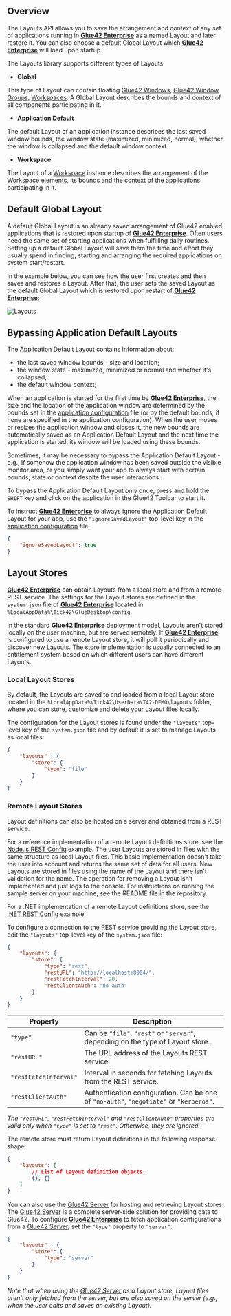 ## Overview

The Layouts API allows you to save the arrangement and context of any set of applications running in [**Glue42 Enterprise**](https://glue42.com/enterprise/) as a named Layout and later restore it. You can also choose a default Global Layout which [**Glue42 Enterprise**](https://glue42.com/enterprise/) will load upon startup.

The Layouts library supports different types of Layouts:

- **Global**

This type of Layout can contain floating [Glue42 Windows](../../window-management/overview/index.html), [Glue42 Window Groups](../../window-management/javascript/index.html#window-groups), [Workspaces](../../workspaces/overview/index.html). A Global Layout describes the bounds and context of all components participating in it.

- **Application Default**

The default Layout of an application instance describes the last saved window bounds, the window state (maximized, minimized, normal), whether the window is collapsed and the default window context.

- **Workspace**

The Layout of a [Workspace](../../workspaces/overview/index.html) instance describes the arrangement of the Workspace elements, its bounds and the context of the applications participating in it.

## Default Global Layout

<glue42 name="addClass" class="colorSection" element="p" text="Available since Glue42 Enterprise 3.9">

A default Global Layout is an already saved arrangement of Glue42 enabled applications that is restored upon startup of [**Glue42 Enterprise**](https://glue42.com/enterprise/). Often users need the same set of starting applications when fulfilling daily routines. Setting up a default Global Layout will save them the time and effort they usually spend in finding, starting and arranging the required applications on system start/restart.

In the example below, you can see how the user first creates and then saves and restores a Layout. After that, the user sets the saved Layout as the default Global Layout which is restored upon restart of [**Glue42 Enterprise**](https://glue42.com/enterprise/):

![Layouts](../../../../images/layouts/layouts.gif)

## Bypassing Application Default Layouts

The Application Default Layout contains information about:

- the last saved window bounds - size and location;
- the window state - maximized, minimized or normal and whether it's collapsed;
- the default window context;

When an application is started for the first time by [**Glue42 Enterprise**](https://glue42.com/enterprise/), the size and the location of the application window are determined by the bounds set in the [application configuration](../../../../developers/configuration/application/index.html) file (or by the default bounds, if none are specified in the application configuration). When the user moves or resizes the application window and closes it, the new bounds are automatically saved as an Application Default Layout and the next time the application is started, its window will be loaded using these bounds.

Sometimes, it may be necessary to bypass the Application Default Layout - e.g., if somehow the application window has been saved outside the visible monitor area, or you simply want your app to always start with certain bounds, state or context despite the user interactions.

To bypass the Application Default Layout only once, press and hold the `SHIFT` key and click on the application in the Glue42 Toolbar to start it.

To instruct [**Glue42 Enterprise**](https://glue42.com/enterprise/) to always ignore the Application Default Layout for your app, use the `"ignoreSavedLayout"` top-level key in the [application configuration](../../../../developers/configuration/application/index.html) file:

```json
{
    "ignoreSavedLayout": true
}
```

## Layout Stores

[**Glue42 Enterprise**](https://glue42.com/enterprise/) can obtain Layouts from a local store and from a remote REST service. The settings for the Layout stores are defined in the `system.json` file of [**Glue42 Enterprise**](https://glue42.com/enterprise/) located in `%LocalAppData%\Tick42\GlueDesktop\config`.

In the standard [**Glue42 Enterprise**](https://glue42.com/enterprise/) deployment model, Layouts aren't stored locally on the user machine, but are served remotely. If [**Glue42 Enterprise**](https://glue42.com/enterprise/) is configured to use a remote Layout store, it will poll it periodically and discover new Layouts. The store implementation is usually connected to an entitlement system based on which different users can have different Layouts.

### Local Layout Stores

By default, the Layouts are saved to and loaded from a local Layout store located in the `%LocalAppData%\Tick42\UserData\T42-DEMO\layouts` folder, where you can store, customize and delete your Layout files locally.

The configuration for the Layout stores is found under the `"layouts"` top-level key of the `system.json` file and by default it is set to manage Layouts as local files:

```json
{
    "layouts" : {
        "store": {
            "type": "file"
        }
    }
}
```

### Remote Layout Stores

Layout definitions can also be hosted on a server and obtained from a REST service.

For a reference implementation of a remote Layout definitions store, see the [Node.js REST Config](https://github.com/Glue42/rest-config-example-node-js) example. The user Layouts are stored in files with the same structure as local Layout files. This basic implementation doesn't take the user into account and returns the same set of data for all users. New Layouts are stored in files using the name of the Layout and there isn't validation for the name. The operation for removing a Layout isn't implemented and just logs to the console. For instructions on running the sample server on your machine, see the README file in the repository.

For a .NET implementation of a remote Layout definitions store, see the [.NET REST Config](https://github.com/Tick42/rest-config-example-net) example.

To configure a connection to the REST service providing the Layout store, edit the `"layouts"` top-level key of the `system.json` file:

```json
{
    "layouts": {
        "store": {
            "type": "rest",
            "restURL": "http://localhost:8004/",
            "restFetchInterval": 20,
            "restClientAuth": "no-auth"
        }
    }
}
```

| Property | Description |
|----------|-------------|
| `"type"` | Can be `"file"`, `"rest"` or `"server"`, depending on the type of Layout store. |
| `"restURL"` | The URL address of the Layouts REST service. |
| `"restFetchInterval"` | Interval in seconds for fetching Layouts from the REST service. |
| `"restClientAuth"` | Authentication configuration. Can be one of `"no-auth"`, `"negotiate"` or `"kerberos"`. |

*The `"restURL"`, `"restFetchInterval"` and `"restClientAuth"` properties are valid only when `"type"` is set to `"rest"`. Otherwise, they are ignored.*

The remote store must return Layout definitions in the following response shape:

```json
{
    "layouts": [
        // List of Layout definition objects.
        {}, {}
    ]
}
```

You can also use the [Glue42 Server](../../../glue42-server/index.html) for hosting and retrieving Layout stores. The [Glue42 Server](../../../glue42-server/index.html) is a complete server-side solution for providing data to Glue42. To configure [**Glue42 Enterprise**](https://glue42.com/enterprise/) to fetch application configurations from a [Glue42 Server](../../../glue42-server/index.html), set the `"type"` property to `"server"`:

```json
{
    "layouts" : {
        "store": {
            "type": "server"
        }
    }
}
```

*Note that when using the [Glue42 Server](../../../glue42-server/index.html) as a Layout store, Layout files aren't only fetched from the server, but are also saved on the server (e.g., when the user edits and saves an existing Layout).*